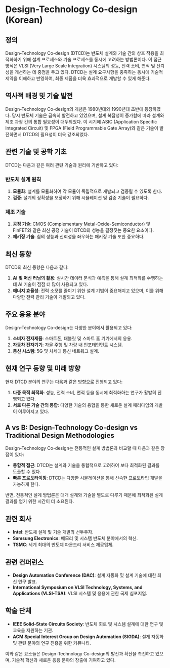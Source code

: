 # Design-Technology Co-design (Korean)

## 정의

Design-Technology Co-design (DTCD)는 반도체 설계와 기술 간의 상호 작용을 최적화하기 위해 설계 프로세스와 기술 프로세스를 동시에 고려하는 방법론이다. 이 접근 방식은 VLSI (Very Large Scale Integration) 시스템의 성능, 전력 소비, 면적 및 신뢰성을 개선하는 데 중점을 두고 있다. DTCD는 설계 요구사항을 충족하는 동시에 기술적 제약을 이해하고 반영하여, 최종 제품을 더욱 효과적으로 개발할 수 있게 해준다.

## 역사적 배경 및 기술 발전

Design-Technology Co-design의 개념은 1980년대와 1990년대 초반에 등장하였다. 당시 반도체 기술은 급속히 발전하고 있었으며, 설계 복잡성이 증가함에 따라 설계와 제조 과정 간의 통합 필요성이 대두되었다. 이 시기에 ASIC (Application Specific Integrated Circuit) 및 FPGA (Field Programmable Gate Array)와 같은 기술이 발전하면서 DTCD의 필요성이 더욱 강조되었다. 

## 관련 기술 및 공학 기초

DTCD는 다음과 같은 여러 관련 기술과 원리에 기반하고 있다:

### 반도체 설계 원칙

1. **모듈화**: 설계를 모듈화하여 각 모듈이 독립적으로 개발되고 검증될 수 있도록 한다.
2. **검증**: 설계의 정확성을 보장하기 위해 시뮬레이션 및 검증 기술이 필요하다.

### 제조 기술

1. **공정 기술**: CMOS (Complementary Metal-Oxide-Semiconductor) 및 FinFET와 같은 최신 공정 기술이 DTCD의 성능을 결정짓는 중요한 요소이다.
2. **패키징 기술**: 칩의 성능과 신뢰성을 좌우하는 패키징 기술 또한 중요하다.

## 최신 동향

DTCD의 최신 동향은 다음과 같다:

1. **AI 및 머신 러닝의 활용**: 실시간 데이터 분석과 예측을 통해 설계 최적화를 수행하는 데 AI 기술이 점점 더 많이 사용되고 있다.
2. **에너지 효율성**: 전력 소모를 줄이기 위한 설계 기법이 중요해지고 있으며, 이를 위해 다양한 전력 관리 기술이 개발되고 있다.

## 주요 응용 분야

Design-Technology Co-design는 다양한 분야에서 활용되고 있다:

1. **소비자 전자제품**: 스마트폰, 태블릿 및 스마트 홈 기기에서의 응용.
2. **자동차 전자기기**: 자율 주행 및 차량 내 인포테인먼트 시스템.
3. **통신 시스템**: 5G 및 차세대 통신 네트워크 설계.

## 현재 연구 동향 및 미래 방향

현재 DTCD 분야의 연구는 다음과 같은 방향으로 진행되고 있다:

1. **다중 목적 최적화**: 성능, 전력 소비, 면적 등을 동시에 최적화하는 연구가 활발히 진행되고 있다.
2. **서로 다른 기술 간의 통합**: 다양한 기술의 융합을 통한 새로운 설계 패러다임의 개발이 이루어지고 있다.

## A vs B: Design-Technology Co-design vs Traditional Design Methodologies

Design-Technology Co-design는 전통적인 설계 방법론과 비교할 때 다음과 같은 장점이 있다:

- **통합적 접근**: DTCD는 설계와 기술을 통합적으로 고려하여 보다 최적화된 결과를 도출할 수 있다.
- **빠른 프로토타이핑**: DTCD는 다양한 시뮬레이션을 통해 신속한 프로토타입 개발을 가능하게 한다.

반면, 전통적인 설계 방법론은 대개 설계와 기술을 별도로 다루기 때문에 최적화된 설계 결과를 얻기 위한 시간이 더 소요된다.

## 관련 회사

- **Intel**: 반도체 설계 및 기술 개발의 선두주자.
- **Samsung Electronics**: 메모리 및 시스템 반도체 분야에서의 혁신.
- **TSMC**: 세계 최대의 반도체 파운드리 서비스 제공업체.

## 관련 컨퍼런스

- **Design Automation Conference (DAC)**: 설계 자동화 및 설계 기술에 대한 최신 연구 발표.
- **International Symposium on VLSI Technology, Systems, and Applications (VLSI-TSA)**: VLSI 시스템 및 응용에 관한 국제 심포지엄.

## 학술 단체

- **IEEE Solid-State Circuits Society**: 반도체 회로 및 시스템 설계에 대한 연구 및 교육을 지원하는 기관.
- **ACM Special Interest Group on Design Automation (SIGDA)**: 설계 자동화 및 관련 분야의 연구 진흥을 위한 커뮤니티.

이와 같은 요소들은 Design-Technology Co-design의 발전과 확산을 촉진하고 있으며, 기술적 혁신과 새로운 응용 분야의 창출에 기여하고 있다.
